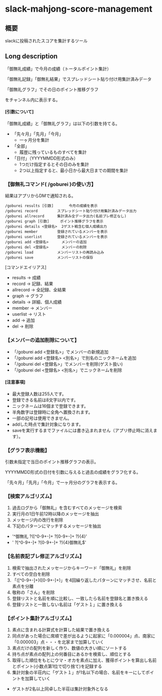 # slack-mahjong-score-management

## 概要
slackに投稿されたスコアを集計するツール

## Long description
「御無礼成績」で今月の成績（トータルポイント集計）

「御無礼記録」「御無礼結果」でスプレッドシート貼り付け用集計済みデータ

「御無礼グラフ」でその日のポイント推移グラフ

をチャンネル内に表示する。

#### [引数について]
「御無礼成績」と「御無礼グラフ」は以下の引数を持てる。
* 「先々月」「先月」「今月」
  * 一ヶ月分を集計
* 「全部」
  * 履歴に残っているものすべてを集計
* 「日付」（YYYYMMDD形式のみ）
  * 1つだけ指定するとその日のみを集計
  * 2つ以上指定すると、最小日から最大日までの期間を集計

### 【御無礼コマンド( /goburei )の使い方】
結果はアプリからDMで通知される。

```
/goburei results [引数]		今月の成績を表示
/goburei record			スプレッドシート貼り付け用集計済みデータ出力
/goburei allrecord		集計済み全データ出力(名前ブレ修正なし)
/goburei graph [引数]		ポイント推移グラフを表示
/goburei details <登録名>	2ゲスト戦含む個人成績出力
/goburei member			登録されているメンバーを表示
/goburei userlist		登録されているメンバーを表示
/goburei add <登録名>		メンバーの追加
/goburei del <登録名>		メンバーの削除
/goburei load			メンバーリストの再読み込み
/goburei save			メンバーリストの保存
```

[コマンドエイリアス]
- results → 成績
- record → 記録、結果
- allrecord → 全記録、全結果
- graph → グラフ
- details → 詳細、個人成績
- member → メンバー
- userlist → リスト
- add → 追加
- del → 削除

### 【メンバーの追加削除について】
- 「/goburei add <登録名>」でメンバーの新規追加
- 「/goburei add <登録名> <別名>」で別名のニックネームを追加
- 「/goburei del <登録名>」でメンバーを削除(ゲスト扱い)
- 「/goburei del <登録名> <別名>」でニックネームを削除

#### [注意事項]
- 最大登録人数は255人です。
- 登録できる名前は8文字以内です。
- ニックネームは16個まで登録できます。
- 半角数字は登録時に全角へ置換されます。
- 一部の記号は使用できません。
- addした時点で集計対象になります。
- saveを実行するまでファイルには書き込まれません（アプリ停止時に消えます）。

### 【グラフ表示機能】
引数未指定で当日のポイント推移グラフの表示。

YYYYMMDD形式の日付を引数に与えると過去の成績をグラフ化する。

「先々月」「先月」「今月」で一ヶ月分のグラフを表示する。

### 【検索アルゴリズム】
1. 過去ログから「御無礼」を含むすべてのメッセージを検索
2. 実行月の1日午前12時以降のメッセージを抽出
3. メッセージ内の改行を削除
4. 下記のパターンにマッチするメッセージを抽出
  - '^御無礼 ?([^0-9+-]+ ?[0-9+-]+ ?){4}'
  - ' ?[^0-9+-]+ ?[0-9+-]+ ?){4}御無礼$'


### 【名前表記ブレ修正アルゴリズム】
1. 検索で抽出されたメッセージからキーワード「御無礼」を削除
2. すべての空白を削除
3. 「([^0-9+-]+)([0-9+-]+)」を4回繰り返したパターンにマッチさせ、名前と素点を分離
4. 敬称の「さん」を削除
5. 登録リストと名前を順に比較し、一致したら名前を登録名と置き換える
6. 登録リストと一致しない名前は「ゲスト１」に置き換える


### 【ポイント集計アルゴリズム】
1. 素点に含まれる計算式を計算した結果で置き換える
2. 同点があった場合に席順で差が出るように起家に「0.000004」点、南家に「0.000003」点・・・を北家まで加算していく
3. 素点だけの配列を新しく作り、数値の大きい順にソートする
4. 持ち点が素点の配列上の何番目にあるかを検索し、順位とする
5. 取得した順位をもとにウマ・オカを素点に加え、獲得ポイントを算出し名前とポイント(小数点第1位で切り捨て)を記録する
6. 集計対象の半荘内に「ゲスト１」が1名以下の場合、名前をキーにしてポイントを加算していく
- ゲストが2名以上同卓した半荘は集計対象外となる
